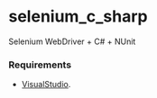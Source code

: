# selenium_c_sharp
Selenium WebDriver + C# + NUnit

### Requirements
- [VisualStudio](https://visualstudio.microsoft.com/vs/mac/ "Download Visual Studio Community").
